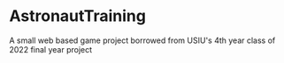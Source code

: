 # AstronautTraining
A small web based game project borrowed from USIU's 4th year class of 2022 final year project
